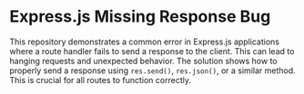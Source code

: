# Express.js Missing Response Bug

This repository demonstrates a common error in Express.js applications where a route handler fails to send a response to the client.  This can lead to hanging requests and unexpected behavior.  The solution shows how to properly send a response using `res.send()`, `res.json()`, or a similar method.  This is crucial for all routes to function correctly.
